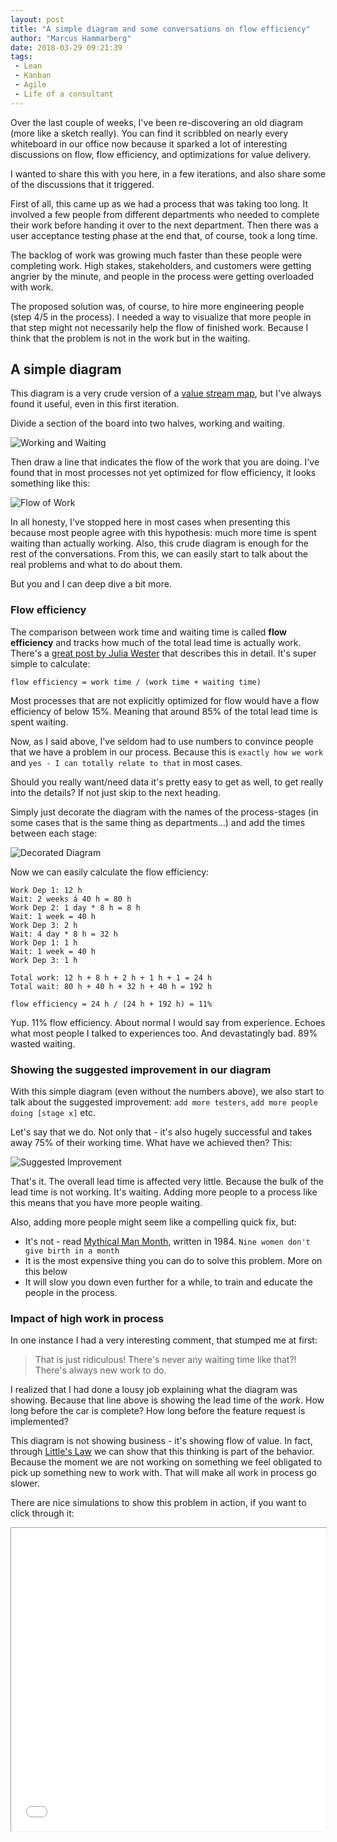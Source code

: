 ```yaml
---
layout: post
title: "A simple diagram and some conversations on flow efficiency"
author: "Marcus Hammarberg"
date: 2018-03-29 09:21:39
tags:
 - Lean
 - Kanban
 - Agile
 - Life of a consultant
---
```


Over the last couple of weeks, I've been re-discovering an old diagram (more like a sketch really). You can find it scribbled on nearly every whiteboard in our office now because it sparked a lot of interesting discussions on flow, flow efficiency, and optimizations for value delivery.

I wanted to share this with you here, in a few iterations, and also share some of the discussions that it triggered.

First of all, this came up as we had a process that was taking too long. It involved a few people from different departments who needed to complete their work before handing it over to the next department. Then there was a user acceptance testing phase at the end that, of course, took a long time.

The backlog of work was growing much faster than these people were completing work. High stakes, stakeholders, and customers were getting angrier by the minute, and people in the process were getting overloaded with work.

The proposed solution was, of course, to hire more engineering people (step 4/5 in the process). I needed a way to visualize that more people in that step might not necessarily help the flow of finished work. Because I think that the problem is not in the work but in the waiting.

## A simple diagram

This diagram is a very crude version of a [value stream map](https://en.wikipedia.org/wiki/Value_stream_mapping), but I've always found it useful, even in this first iteration.

Divide a section of the board into two halves, working and waiting.

![Working and Waiting](/img/flowefficiency_1.jpg)

Then draw a line that indicates the flow of the work that you are doing. I've found that in most processes not yet optimized for flow efficiency, it looks something like this:

![Flow of Work](/img/flowefficiency_2.jpg)

In all honesty, I've stopped here in most cases when presenting this because most people agree with this hypothesis: much more time is spent waiting than actually working. Also, this crude diagram is enough for the rest of the conversations. From this, we can easily start to talk about the real problems and what to do about them.

But you and I can deep dive a bit more.

### Flow efficiency

The comparison between work time and waiting time is called **flow efficiency** and tracks how much of the total lead time is actually work. There's a [great post by Julia Wester](http://www.everydaykanban.com/2016/09/25/flow-efficiency/) that describes this in detail. It's super simple to calculate:

```
flow efficiency = work time / (work time + waiting time)
```

Most processes that are not explicitly optimized for flow would have a flow efficiency of below 15%. Meaning that around 85% of the total lead time is spent waiting.

Now, as I said above, I've seldom had to use numbers to convince people that we have a problem in our process. Because this is `exactly how we work` and `yes - I can totally relate to that` in most cases.

Should you really want/need data it's pretty easy to get as well, to get really into the details? If not just skip to the next heading.

Simply just decorate the diagram with the names of the process-stages (in some cases that is the same thing as departments…) and add the times between each stage:

![Decorated Diagram](/img/flowefficiency_3.jpg)

Now we can easily calculate the flow efficiency:

```
Work Dep 1: 12 h
Wait: 2 weeks á 40 h = 80 h
Work Dep 2: 1 day * 8 h = 8 h
Wait: 1 week = 40 h
Work Dep 3: 2 h
Wait: 4 day * 8 h = 32 h
Work Dep 1: 1 h
Wait: 1 week = 40 h
Work Dep 3: 1 h

Total work: 12 h + 8 h + 2 h + 1 h + 1 = 24 h
Total wait: 80 h + 40 h + 32 h + 40 h = 192 h

flow efficiency = 24 h / (24 h + 192 h) = 11%
```

Yup. 11% flow efficiency. About normal I would say from experience. Echoes what most people I talked to experiences too. And devastatingly bad. 89% wasted waiting.

### Showing the suggested improvement in our diagram

With this simple diagram (even without the numbers above), we also start to talk about the suggested improvement: `add more testers`, `add more people doing [stage x]` etc.

Let's say that we do. Not only that - it's also hugely successful and takes away 75% of their working time. What have we achieved then? This:

![Suggested Improvement](/img/flowefficiency_4.jpg)

That's it. The overall lead time is affected very little. Because the bulk of the lead time is not working. It's waiting. Adding more people to a process like this means that you have more people waiting.

Also, adding more people might seem like a compelling quick fix, but:

- It's not - read [Mythical Man Month](https://www.amazon.com/Mythical-Man-Month-Software-Engineering-Anniversary/dp/0201835959/ref=sr_1_1?ie=UTF8&qid=1522312799&sr=8-1&keywords=Mythical+man+month), written in 1984. `Nine women don't give birth in a month`
- It is the most expensive thing you can do to solve this problem. More on this below
- It will slow you down even further for a while, to train and educate the people in the process.

### Impact of high work in process

In one instance I had a very interesting comment, that stumped me at first:

> That is just ridiculous! There's never any waiting time like that?! There's always new work to do.

I realized that I had done a lousy job explaining what the diagram was showing. Because that line above is showing the lead time of the *work*. How long before the car is complete? How long before the feature request is implemented?

This diagram is not showing business - it's showing flow of value. In fact, through [Little's Law](https://en.wikipedia.org/wiki/Little%27s_law) we can show that this thinking is part of the behavior. Because the moment we are not working on something we feel obligated to pick up something new to work with. That will make all work in process go slower.

There are nice simulations to show this problem in action, if you want to click through it:

<iframe src="//www.slideshare.net/slideshow/embed_code/key/hfpgABlZ6t59qu" width="595" height="485" frameborder="0" marginwidth="0" marginheight="0" scrolling="no" style="border:1px solid #CCC

; border-width:1px; margin-bottom:5px; max-width: 100%;" allowfullscreen> </iframe> <div style="margin-bottom:5px"> <strong> <a href="//www.slideshare.net/marcusoftnet/pass-the-pennies-lean-game-simulation" title="Pass the pennies - Lean game simulation" target="_blank">Pass the pennies - Lean game simulation</a> </strong> from <strong><a href="https://www.slideshare.net/marcusoftnet" target="_blank">Marcus Hammarberg</a></strong> </div>

You could also show this problem in the diagram by running your finger across the line. As you reach end a working stage just say `Now this work has to wait because Dep 2 are busy doing other things right now`.

Then maybe add `Imagine if they would have time to pick this up now? Then we wouldn't need to wait all this time`, as you slowly run your finger across the waiting line.

## Why is this? Who can be this stupid?

Why is it normal to have 15% flow efficiency? That is not good. In fact, it is lousy. How can we together have built an organization that is this stupid?

Well, that is not hard to understand at all if you add an equally crude organization chart below. This will show that we have built the organization for another purpose. Here's one example:

![Organization Chart](/img/flowefficiency_5.jpg)

The departments are organized in silos, but this work requires that we go through all the silos and work together to achieve a result. This is how value is created - it's called the value stream (I blogged about [that realization before - it was painful](https://www.marcusoft.net/2016/04/what-are-you-optimized-for-then.html))

We have a legal department to do legal things, a development department to develop things, and sometimes even a testing department to test things. They are often tracked on how many things they are doing and rewarded accordingly. The more you test, the better. This means that you are always trying to be busy - hence increasing your work in process and probably queue length.

Now imagine the poor schmuck that comes along and needs your help to complete a task that crosses over many departments; she needs to bargain and hustle a way to make sure that her things get priority and hence flow faster.

Naturally, work will not flow fast and smooth across departments, projects, and teams. That is not what the organization is built for. Sadly, flowing work fast and smooth is often what we are trying to achieve.

## Optimizing the process - the fast, fun & cheap way

However, the weakness reveals how to turn it into strength. Because this problem is easy to solve. Using the same diagram it can be visualized like this.

![Optimized Process](/img/flowefficiency_6.jpg)

It involves a very complicated organizational shift too:

> Get the people in the same room, at the same time and work on the same problem. One problem at the time

That's it, really (objections below).

Because now you have eliminated all the wait states in one simple go. Should Dep 1-guy need to ask Dep 2-gal something she's not only 2 feet way; she's also always ready to answer. They are namely working together, collaborating, on completing the task.

Did you notice how I didn't hire new people, retrained, re-organized (ah well…) or spent any money accomplishing this change? I just let the people that are needed to complete the work… work together to complete the work.

In my first description of the process with problems above, I wrote this:

> And then there was a user acceptance testing phase in the end that of course took a long time.

Why is that always the case? The problem parts of the processes tend to be at the end of the process. Why? Because that's when we discover our false assumptions and miscommunications. They are bound to happen - but we want to discover them earlier.

How will this change with people in the same room at the same time working on the same thing? They will discover these problems much earlier. As we start to describe what we want to change the people in later stages will think about their parts and can reveal problems directly.

This is formalized in software development in a meeting called the [Three Amigos](https://www.agilealliance.org/glossary/three-amigos); where several different disciplines meet early on to discuss new features and find problems earlier.

Ensure that this team works together to improve lead time. Follow their progress on finishing items with quality as fast as possible. This is a bigger area and a bit off-topic, but balance the metrics of speed and quality so that we don't get sloppy.

Better yet, if you dare, lead like it was 1807 and [give them a mission command](https://en.wikipedia.org/wiki/Mission_command), a value you want to be improved, a WHY and leave the HOW to the group. Ask them; what do you want to measure yourselves on to see improvements.

Oh, that's right; this will fail. It will without exception fail, **if** you don't have the right people in the room. If the people in the room go: `I have to check this with Joe`, `this now needs approval from Legal` or `Done! Now we just need to wait for Sally to click Approve` then you have set them up for failure.

For this to succeed you need the people that can complete the work in the room. Alternatively, give the people in the room the authority to complete the work.

### Objection, your honor

Yes yes - this is a bit simplified. Or is it? See [Mob programming](https://en.wikipedia.org/wiki/Mob_programming) that does exactly this.

But sure… yes yes… I understand and hear you:

> SO?! Should we get the entire company into a room just have everyone waiting then?

(true quote from an upset client)

No. Because your organization and processes are not yet built to handle that low work in process. Lean companies could be said to have that state as their hypothetical vision - a north star goal. Toyotas "one-piece continuous flow" is an example.

But we can't do that. Now. We need to balance the resource efficiency and flow efficiency to what makes sense economically. Or simpler: let's find a suitable number of people, for a suitable number of hours per week that will ensure that this work flows fast and smooth.

Look up the [excellent writings of Dr. Donald Reinertsen](https://www.amazon.com/Principles-Product-Development-Flow-Generation/dp/1935401009/ref=sr_1_1?s=books&ie=UTF8&qid=1522314063&sr=1-1&keywords=Principles+of+product+development+flow) on economic models for this.

Or just try something for a while and see if it works. Then tweak it until the flow improves. Here's one idea:

> Tuesday and Thursday afternoon we sit together, all the people needed to complete this process, and work together to complete work. For 3 hours.
>
> After each session we evaluate and change our ways of working.
>
> We measure ourselves on lead time for

 each thing we completed, number of completed things per week, and quality issues of the work we have completed.

Another objection is that of course, not everyone can be in the same room at the same time; location, time zones, working from home etc.

Ok ok - if you cannot do physical room then do a virtual room instead. Focus more on the `at the same time working on the same thing` part first. Being in the same physical room is, in my experience better, but do what you can under the constraints you have.

## Conclusion

This simple diagram is remarkable in how fast it gets to very interesting conversations and reasoning. I have discussed it with about 30 people on all levels of a company the last week and got surprisingly fast to the problem and focus on solving the real issue at hand in just a few minutes each time.

Hope you found this useful.
